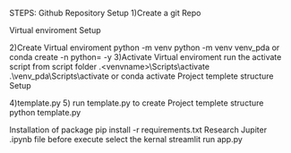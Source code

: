 STEPS:
Github Repository Setup
1)Create a git Repo

Virtual enviroment Setup

2)Create Virtual enviroment
python -m venv <venvname>
python -m venv venv_pda
or
conda create -n <venvname> python=<version> -y
3)Activate Virtual enviroment
  run the activate script from script folder
 .\<venvname>\Scripts\activate
 .\venv_pda\Scripts\activate
 or
conda activate <venvname>
 Project templete structure Setup

 4)template.py
 5) run template.py to create Project templete structure
 python template.py

 Installation of package 
pip install -r requirements.txt
 Research 
Jupiter .ipynb file before execute select the kernal
streamlit run app.py